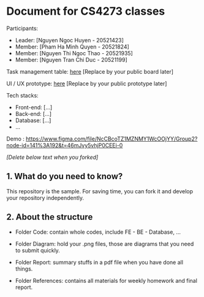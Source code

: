# Document for CS4273 classes

Participants:

- Leader: [Nguyen Ngoc Huyen - 20521423]
- Member: [Pham Ha Minh Quyen - 20521824]
- Member: [Nguyen Thi Ngoc Thao - 20521935]
- Member: [Nguyen Tran Chi Duc - 20521199]


Task management table: [here](https://trello.com/b/ilcNE8C4/project-management) [Replace by your public board later]

UI / UX prototype: [here](https://www.figma.com/file/HPItpL9Ea8kNQIzWbNyQCk/Untitled?node-id=0%3A1) [Replace by your public prototype later]

Tech stacks:

- Front-end: [...]
- Back-end: [...]
- Database: [...]
- ...

Demo : https://www.figma.com/file/NcCBcoTZ1MZNMY1WcOOjYY/Group2?node-id=141%3A192&t=46mJvy5vhjP0CEEi-0

*[Delete below text when you forked]*

## 1. What do you need to know?

This repository is the sample. For saving time, you can fork it and develop your repository independently.

## 2. About the structure

- Folder Code: contain whole codes, include FE - BE - Database, ...

- Folder Diagram: hold your .png files, those are diagrams that you need to submit quickly.

- Folder Report: summary stuffs in a pdf file when you have done all things.

- Folder References: contains all materials for weekly homework and final report.
